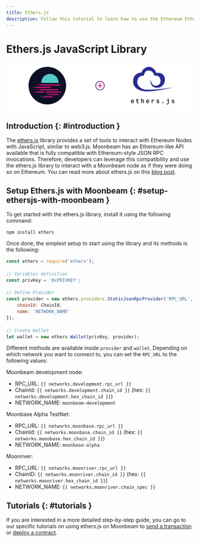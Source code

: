 ```yaml
---
title: Ethers.js
description: Follow this tutorial to learn how to use the Ethereum EtherJS Library to deploy Solidity smart contracts to Moonbeam.
---
```

# Ethers.js JavaScript Library

![Intro diagram](/images/integrations/integrations-ethersjs-banner.png)

## Introduction {: #introduction } 

The [ethers.js](https://docs.ethers.io/) library provides a set of tools to interact with Ethereum Nodes with JavaScript, similar to web3.js. Moonbeam has an Ethereum-like API available that is fully compatible with Ethereum-style JSON RPC invocations. Therefore, developers can leverage this compatibility and use the ethers.js library to interact with a Moonbeam node as if they were doing so on Ethereum. You can read more about ethers.js on this [blog post](https://medium.com/l4-media/announcing-ethers-js-a-web3-alternative-6f134fdd06f3).

## Setup Ethers.js with Moonbeam {: #setup-ethersjs-with-moonbeam } 

To get started with the ethers.js library, install it using the following command:

```
npm install ethers
```

Once done, the simplest setup to start using the library and its methods is the following:

```js
const ethers = require('ethers');

// Variables definition
const privKey = '0xPRIVKEY';

// Define Provider
const provider = new ethers.providers.StaticJsonRpcProvider('RPC_URL', {
    chainId: ChainId,
    name: 'NETWORK_NAME'
});

// Create Wallet
let wallet = new ethers.Wallet(privKey, provider);
```

Different methods are available inside `provider` and `wallet`. Depending on which network you want to connect to, you can set the `RPC_URL` to the following values:

Moonbeam development node: 

  - RPC_URL: `{{ networks.development.rpc_url }}`
  - ChainId: `{{ networks.development.chain_id }}` (hex: `{{ networks.development.hex_chain_id }}`)
  - NETWORK_NAME: `moonbeam-development`
 
Moonbase Alpha TestNet: 

  - RPC_URL: `{{ networks.moonbase.rpc_url }}`
  - ChainId: `{{ networks.moonbase.chain_id }}` (hex: `{{ networks.moonbase.hex_chain_id }}`)
  - NETWORK_NAME: `moonbase-alpha`

Moonriver:

  - RPC_URL: `{{ networks.moonriver.rpc_url }}`
  - ChainID: `{{ networks.moonriver.chain_id }}` (hex: `{{ networks.moonriver.hex_chain_id }}`)
  - NETWORK_NAME: `{{ networks.moonriver.chain_spec }}`

## Tutorials {: #tutorials } 

If you are interested in a more detailed step-by-step guide, you can go to our specific tutorials on using ethers.js on Moonbeam to [send a transaction](/builders/interact/eth-libraries/send-transaction/) or [deploy a contract](/builders/interact/eth-libraries/deploy-contract/).
